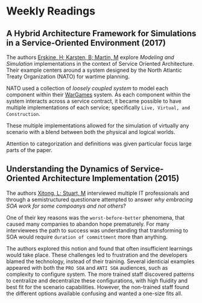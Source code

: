 # Weekly Readings

## A Hybrid Architecture Framework for Simulations in a Service-Oriented Environment (2017)

The authors [Erskine, H; Karsten, B; Martin, M](HybridFramework_Simulation_SOA.pdf) explore _Modeling and Simulation_ implementations in the context of Service Oriented Architecture. Their example centers around a system designed by the North Atlantic Treaty Organization (NATO) for wartime planning.

NATO used a collection of _loosely coupled system_ to model each component within their [WarGames](https://www.imdb.com/title/tt0086567/) system. As each component within the system interacts across a service contract, it became possible to have multiple implementations of each service; specifically `Live, Virtual, and Construction`.

These multiple implementations allowed for the simulation of virtually any scenario with a blend between both the physical and logical worlds.

Attention to categorization and definitions was given particular focus large parts of the paper.

## Understanding the Dynamics of Service-Oriented Architecture Implementation (2015)

The authors [Xitong, L; Stuart, M](Dynamics_SOA_Implementation.pdf) interviewed multiple IT professionals and through a semistructured questionare attempted to answer _why embracing SOA work for some compoanys and not others_?

One of their key reasons was the `worst-before-better` phenomena, that caused many companies to abandon hope prematurely. For many interviewees the path to success was understanding that transforming to SOA would require `duration of committment` more than anything.

The authors explored this notion and found that often insufficient learnings would take place. These challenges led to frustration and the developers blamed the technology, instead of their training. Several identicial examples appeared with both the `PRO SOA` and `ANTI SOA` audiences, such as complexity to configure system. The more trained staff discovered patterns to centralize and decentralize these configurations, with high fluidity and best fit for the scenario capabilities. However, the non-trained staff found the different options available confusing and wanted a one-size fits all.
